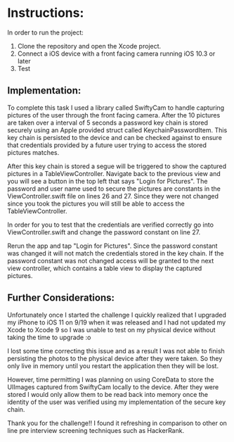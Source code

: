 # Instructions:

In order to run the project:

1) Clone the repository and open the Xcode project.
2) Connect a iOS device with a front facing camera running iOS 10.3 or later
3) Test

## Implementation:

To complete this task I used a library called SwiftyCam to handle capturing pictures of the user through the front facing camera. After the 10 pictures are taken over a interval of 5 seconds a password key chain is stored securely using an Apple provided struct called KeychainPasswordItem. This key chain is persisted to the device and can be checked against to ensure that credentials provided by a future user trying to access the stored pictures matches. 

After this key chain is stored a segue will be triggered to show the captured pictures in a TableViewController. Navigate back to the previous view and you will see a button in the top left that says "Login for Pictures". The password and user name used to secure the pictures are constants in the ViewController.swift file on lines 26 and 27. Since they were not changed since you took the pictures you will still be able to access the TableViewController.

In order for you to test that the credentials are verified correctly go into ViewController.swift and change the password constant on line 27. 

Rerun the app and tap "Login for Pictures". Since the password constant was changed it will not match the credentials stored in the key chain. If the password constant was not changed access will be granted to the next view controller, which contains a table view to display the captured pictures. 

## Further Considerations:

Unfortunately once I started the challenge I quickly realized that I upgraded my iPhone to iOS 11 on 9/19 when it was released and I had not updated my Xcode to Xcode 9 so I was unable to test on my physical device without taking the time to upgrade :o

I lost some time correcting this issue and as a result I was not able to finish persisting the photos to the physical device after they were taken. So they only live in memory until you restart the application then they will be lost.

However, time permitting I was planning on using CoreData to store the UIImages captured from SwiftyCam locally to the device. After they were stored I would only allow them to be read back into memory once the identity of the user was verified using my implementation of the secure key chain. 

Thank you for the challenge!! I found it refreshing in comparison to other on line pre interview screening techniques such as HackerRank. 
